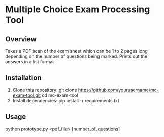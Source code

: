 # Multiple Choice Exam Processing Tool

## Overview
Takes a PDF scan of the exam sheet which can be 1 to 2 pages long depending on the number of questions being marked.
Prints out the answers in a list format

## Installation
1. Clone this repository:
git clone https://github.com/yourusername/mc-exam-tool.git
cd mc-exam-tool
2. Install dependencies:
pip install -r requirements.txt

## Usage
python prototype.py <pdf_file> [number_of_questions]
